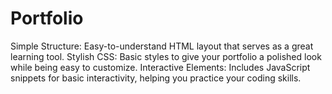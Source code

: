 # Portfolio
Simple Structure: Easy-to-understand HTML layout that serves as a great learning tool. Stylish CSS: Basic styles to give your portfolio a polished look while being easy to customize. Interactive Elements: Includes JavaScript snippets for basic interactivity, helping you practice your coding skills.

